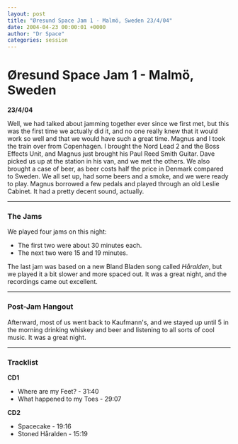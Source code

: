 ```yaml
---
layout: post
title: "Øresund Space Jam 1 - Malmö, Sweden 23/4/04"
date: 2004-04-23 00:00:01 +0000
author: "Dr Space"
categories: session
---
```


# Øresund Space Jam 1 - Malmö, Sweden  
**23/4/04**

Well, we had talked about jamming together ever since we first met, but this was the first time we actually did it, and no one really knew that it would work so well and that we would have such a great time. Magnus and I took the train over from Copenhagen. I brought the Nord Lead 2 and the Boss Effects Unit, and Magnus just brought his Paul Reed Smith Guitar. Dave picked us up at the station in his van, and we met the others. We also brought a case of beer, as beer costs half the price in Denmark compared to Sweden. We all set up, had some beers and a smoke, and we were ready to play. Magnus borrowed a few pedals and played through an old Leslie Cabinet. It had a pretty decent sound, actually.

---

### The Jams

We played four jams on this night:  
- The first two were about 30 minutes each.  
- The next two were 15 and 19 minutes.  

The last jam was based on a new Bland Bladen song called *Håralden*, but we played it a bit slower and more spaced out. It was a great night, and the recordings came out excellent.

---

### Post-Jam Hangout

Afterward, most of us went back to Kaufmann's, and we stayed up until 5 in the morning drinking whiskey and beer and listening to all sorts of cool music. It was a great night.

---

### Tracklist

**CD1**  
- Where are my Feet? - 31:40  
- What happened to my Toes - 29:07  

**CD2**  
- Spacecake - 19:16  
- Stoned Håralden - 15:19  
